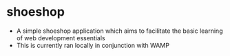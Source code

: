 # shoeshop

- A simple shoeshop application which aims to facilitate the basic learning of web development essentials 
- This is currently ran locally in conjunction with WAMP
